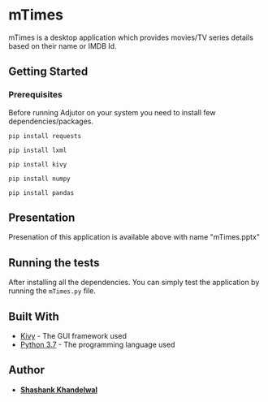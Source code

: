 # mTimes
mTimes is a desktop application which provides movies/TV series details based on their name or IMDB Id.

## Getting Started

### Prerequisites

Before running Adjutor on your system you need to install few dependencies/packages.

```
pip install requests
```
```
pip install lxml
```
```
pip install kivy
```
```
pip install numpy
```
```
pip install pandas
```
## Presentation

Presenation of this application is available above with name "mTimes.pptx"

## Running the tests

After installing all the dependencies. You can simply test the application by running the `mTimes.py` file.

## Built With

* [Kivy](https://kivy.org/) - The GUI framework used
* [Python 3.7](https://www.python.org/downloads/) - The programming language used

## Author

* **[Shashank Khandelwal](https://www.linkedin.com/in/shashank-khandelwal/)**


